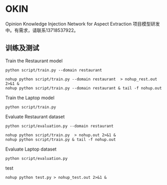 # OKIN
Opinion Knowledge Injection Network for Aspect Extraction
项目模型研发中。有需求，请联系13718537922。

## 训练及测试

Train the Restaurant model
```
python script/train.py --domain restaurant 
```
```
nohup python script/train.py --domain restaurant  > nohup_rest.out 2>&1 & 
nohup python script/train.py --domain restaurant & tail -f nohup.out
```

Train the Laptop model
```
python script/train.py 
```


Evaluate Restaurant dataset
```
python script/evaluation.py --domain restaurant 
```

```
nohup python script/train.py  > nohup.out 2>&1 & 
nohup python script/train.py & tail -f nohup.out
```

Evaluate Laptop dataset
```
python script/evaluation.py
```

test
```
nohup python test.py > nohup_test.out 2>&1 & 
```
